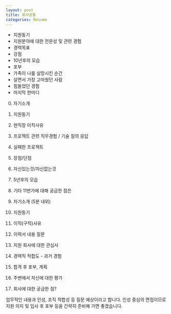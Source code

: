 ```yaml
---
layout: post
title: 회사공통
categories: Resume
---
```


- 지원동기
- 지원분야에 대한 전문성 및 관련 경험
- 경력목표
- 강점
- 10년후의 모습
- 포부
- 가족이 나를 실망시킨 순간
- 살면서 가장 고마웠던 사람
- 힘들었던 경험
- 마지막 한마디



0. 자기소개
1. 지원동기
2. 현직장 이직사유
3. 프로젝트 관련 직무경험 / 기술 질의 응답
4. 실패한 프로젝트
5. 장점/단점
6. 자신있는것/자신없는것
7. 5년후의 모습
8. 기타 11번가에 대해 궁금한 점은

1. 자기소개 (5분 내외)
2. 지원동기
3. 이직(구직)사유
4. 이력서 내용 질문
5. 지원 회사에 대한 관심사
6. 경력직 적합도 - 과거 경험
7. 합격 후 포부, 계획
8. 주변에서 자신에 대한 평가
9. 회사에 대한 궁금한 점?


업무적인 내용과 인성, 조직 적합성 등 질문 예상이라고 합니다. 인성 중심의 면접이므로 지원 의지 및 입사 후 포부 등을 간략히 준비해 가면 좋겠습니다. 

